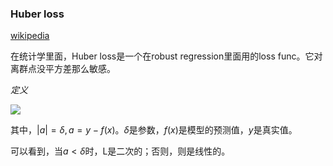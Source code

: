 ### Huber loss

[wikipedia](https://en.wikipedia.org/wiki/Huber_loss)

在统计学里面，Huber loss是一个在robust regression里面用的loss func。它对离群点没平方差那么敏感。

*定义*

![](https://wikimedia.org/api/rest_v1/media/math/render/svg/e384efc4ae2632cb0bd714462b7c38c272098cf5)

其中，$|a| = \delta, a = y-f(x)$。$\delta$是参数，$f(x)$是模型的预测值，$y$是真实值。

可以看到，当$a < \delta$时，L是二次的；否则，则是线性的。

